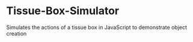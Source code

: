 # Tissue-Box-Simulator
Simulates the actions of a tissue box in JavaScript to demonstrate object creation
